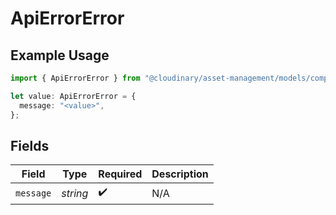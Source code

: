 # ApiErrorError

## Example Usage

```typescript
import { ApiErrorError } from "@cloudinary/asset-management/models/components";

let value: ApiErrorError = {
  message: "<value>",
};
```

## Fields

| Field              | Type               | Required           | Description        |
| ------------------ | ------------------ | ------------------ | ------------------ |
| `message`          | *string*           | :heavy_check_mark: | N/A                |